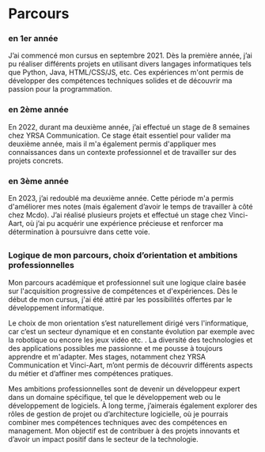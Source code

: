 # Parcours

### en 1er année 

J’ai commencé mon cursus en septembre 2021. Dès la première année, j’ai pu réaliser différents projets en utilisant divers langages informatiques tels que Python, Java, HTML/CSS/JS, etc. Ces expériences m'ont permis de développer des compétences techniques solides et de découvrir ma passion pour la programmation.

### en 2ème année 
En 2022, durant ma deuxième année, j’ai effectué un stage de 8 semaines chez YRSA Communication. Ce stage était essentiel pour valider ma deuxième année, mais il m'a également permis d'appliquer mes connaissances dans un contexte professionnel et de travailler sur des projets concrets.

### en 3ème année 
En 2023, j’ai redoublé ma deuxième année. Cette période m'a permis d'améliorer mes notes (mais également d’avoir le temps de travailler à côté chez Mcdo). J’ai réalisé plusieurs projets et effectué un stage chez Vinci-Aart, où j’ai pu acquérir une expérience précieuse et renforcer ma détermination à poursuivre dans cette voie.

## 
### Logique de mon parcours, choix d’orientation et ambitions professionnelles

Mon parcours académique et professionnel suit une logique claire basée sur l'acquisition progressive de compétences et d'expériences. Dès le début de mon cursus, j'ai été attiré par les possibilités offertes par le développement informatique.

Le choix de mon orientation s’est naturellement dirigé vers l'informatique, car c’est un secteur dynamique et en constante évolution par exemple avec la robotique ou encore les jeux vidéo etc. . La diversité des technologies et des applications possibles me passionne et me pousse à toujours apprendre et m'adapter. Mes stages, notamment chez YRSA Communication et Vinci-Aart, m’ont permis de découvrir différents aspects du métier et d’affiner mes compétences pratiques.

Mes ambitions professionnelles sont de devenir un développeur expert dans un domaine spécifique, tel que le développement web ou le développement de logiciels. À long terme, j’aimerais également explorer des rôles de gestion de projet ou d’architecture logicielle, où je pourrais combiner mes compétences techniques avec des compétences en management. Mon objectif est de contribuer à des projets innovants et d’avoir un impact positif dans le secteur de la technologie.
